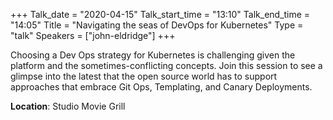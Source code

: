 +++
Talk_date = "2020-04-15"
Talk_start_time = "13:10"
Talk_end_time = "14:05"
Title = "Navigating the seas of DevOps for Kubernetes"
Type = "talk"
Speakers = ["john-eldridge"]
+++

Choosing a Dev Ops strategy for Kubernetes is challenging given the platform and the sometimes-conflicting concepts. Join this session to see a glimpse into the latest that the open source world has to support approaches that embrace Git Ops, Templating, and Canary Deployments.

<b>Location</b>: Studio Movie Grill<br/>